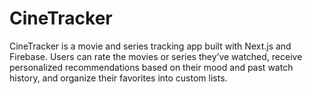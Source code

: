 # CineTracker
CineTracker is a movie and series tracking app built with Next.js and Firebase. Users can rate the movies or series they’ve watched, receive personalized recommendations based on their mood and past watch history, and organize their favorites into custom lists. 
